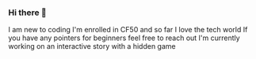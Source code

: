 ### Hi there 👋
I am new to coding
I'm enrolled in CF50 and so far I love the tech world
If you have any pointers for beginners feel free to reach out
I'm currently working on an interactive story with a hidden game
<!--
**henryaujane/henryaujane** is a ✨ _special_ ✨ repository because its `README.md` (this file) appears on your GitHub profile.

Here are some ideas to get you started:

- 🔭 I’m currently working on ...
- 🌱 I’m currently learning code ...
- 👯 I’m looking to collaborate on ...
- 🤔 I’m looking for help with ...
- 💬 Ask me about ...
- 📫 How to reach me: ...
- 😄 Pronouns: ...
- ⚡ Fun fact: ...
-->
